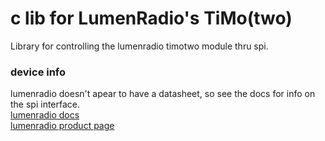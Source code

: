 # c lib for LumenRadio's TiMo(two)
Library for controlling the lumenradio timotwo module thru spi. 

### device info 
lumenradio doesn't apear to have a datasheet, so see the docs for info on the spi interface.  
[lumenradio docs](https://docs.lumenrad.io/timotwo/)  
[lumenradio product page](https://lumenradio.com/products/timotwo/)